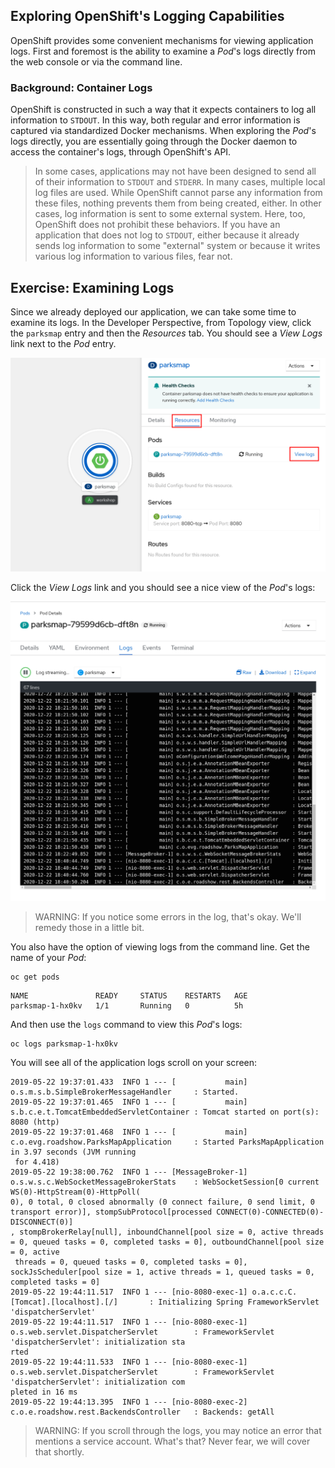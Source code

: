## Exploring OpenShift's Logging Capabilities

OpenShift provides some convenient mechanisms for viewing application logs.
First and foremost is the ability to examine a *Pod*'s logs directly from the
web console or via the command line.

### Background: Container Logs

OpenShift is constructed in such a way that it expects containers to log all
information to `STDOUT`. In this way, both regular and error information is
captured via standardized Docker mechanisms. When exploring the *Pod*'s logs
directly, you are essentially going through the Docker daemon to access the
container's logs, through OpenShift's API.

>In some cases, applications may not have been designed to send all of their
>information to `STDOUT` and `STDERR`. In many cases, multiple local log files
>are used. While OpenShift cannot parse any information from these files, nothing
>prevents them from being created, either. In other cases, log information is
>sent to some external system. Here, too, OpenShift does not prohibit these
>behaviors. If you have an application that does not log to `STDOUT`, either because it
>already sends log information to some "external" system or because it writes
>various log information to various files, fear not.


## Exercise: Examining Logs

Since we already deployed our application, we can take some time to examine its
logs. In the Developer Perspective, from Topology view, click the `parksmap` entry and then the *Resources* tab. You should see a *View Logs* link next to the *Pod* entry.

![View Logs for Pod](/images/parksmap-view-logs-link.png)

Click the *View Logs* link and you should see a nice view of the *Pod*'s logs:

![Application Logs](/images/parksmap-logging-console-logs.png)

>WARNING: If you notice some errors in the log, that's okay. We'll remedy those in a little bit.

You also have the option of viewing logs from the command line. Get the name of
your *Pod*:


```
oc get pods
```

```
NAME               READY     STATUS    RESTARTS   AGE
parksmap-1-hx0kv   1/1       Running   0          5h
```

And then use the `logs` command to view this *Pod*'s logs:

```
oc logs parksmap-1-hx0kv
```

You will see all of the application logs scroll on your screen:

```
2019-05-22 19:37:01.433  INFO 1 --- [           main] o.s.m.s.b.SimpleBrokerMessageHandler     : Started.
2019-05-22 19:37:01.465  INFO 1 --- [           main] s.b.c.e.t.TomcatEmbeddedServletContainer : Tomcat started on port(s): 8080 (http)
2019-05-22 19:37:01.468  INFO 1 --- [           main] c.o.evg.roadshow.ParksMapApplication     : Started ParksMapApplication in 3.97 seconds (JVM running
 for 4.418)
2019-05-22 19:38:00.762  INFO 1 --- [MessageBroker-1] o.s.w.s.c.WebSocketMessageBrokerStats    : WebSocketSession[0 current WS(0)-HttpStream(0)-HttpPoll(
0), 0 total, 0 closed abnormally (0 connect failure, 0 send limit, 0 transport error)], stompSubProtocol[processed CONNECT(0)-CONNECTED(0)-DISCONNECT(0)]
, stompBrokerRelay[null], inboundChannel[pool size = 0, active threads = 0, queued tasks = 0, completed tasks = 0], outboundChannel[pool size = 0, active
 threads = 0, queued tasks = 0, completed tasks = 0], sockJsScheduler[pool size = 1, active threads = 1, queued tasks = 0, completed tasks = 0]
2019-05-22 19:44:11.517  INFO 1 --- [nio-8080-exec-1] o.a.c.c.C.[Tomcat].[localhost].[/]       : Initializing Spring FrameworkServlet 'dispatcherServlet'
2019-05-22 19:44:11.517  INFO 1 --- [nio-8080-exec-1] o.s.web.servlet.DispatcherServlet        : FrameworkServlet 'dispatcherServlet': initialization sta
rted
2019-05-22 19:44:11.533  INFO 1 --- [nio-8080-exec-1] o.s.web.servlet.DispatcherServlet        : FrameworkServlet 'dispatcherServlet': initialization com
pleted in 16 ms
2019-05-22 19:44:13.395  INFO 1 --- [nio-8080-exec-2] c.o.e.roadshow.rest.BackendsController   : Backends: getAll
```

>WARNING: If you scroll through the logs, you may notice an error that mentions a service account. What's that?  Never fear, we will cover that shortly.
